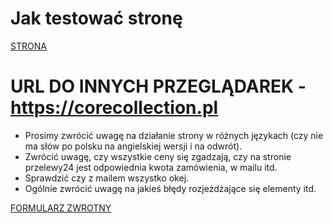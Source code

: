 # Jak testować stronę

[STRONA](https://corecollection.pl)

# URL DO INNYCH PRZEGLĄDAREK - https://corecollection.pl

- Prosimy zwrócić uwagę na działanie strony w różnych językach (czy nie ma słów po polsku na angielskiej wersji i na odwrót). 
- Zwrócić uwagę, czy wszystkie ceny się zgadzają, czy na stronie przelewy24 jest odpowiednia kwota zamówienia, w mailu itd. 
- Sprawdzić czy z mailem wszystko okej. 
- Ogólnie zwrócić uwagę na jakieś błędy rozjeżdżające się elementy itd.

[FORMULARZ ZWROTNY](https://forms.gle/QKTNBvJDnTDaVjcv9)

